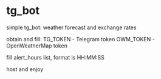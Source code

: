 # tg_bot
simple tg_bot: weather forecast and exchange rates

obtain and fill: 
TG_TOKEN - Telegram token
OWM_TOKEN - OpenWeatherMap token

fill alert_hours list, format is HH:MM:SS

host and enjoy
